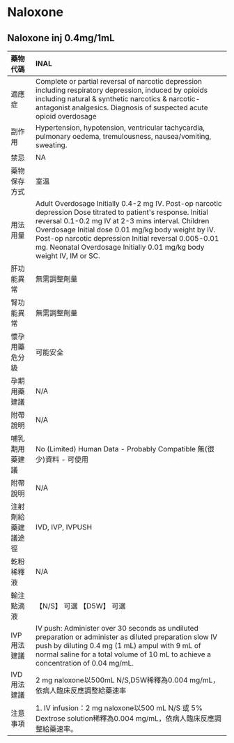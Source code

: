 # Naloxone

## Naloxone inj 0.4mg/1mL

| 藥物代碼 | INAL |
| :--- | :--- |
| 適應症 | Complete or partial reversal of narcotic depression including respiratory depression, induced by opioids including natural & synthetic narcotics & narcotic-antagonist analgesics. Diagnosis of suspected acute opioid overdosage |
| 副作用 | Hypertension, hypotension, ventricular tachycardia, pulmonary oedema, tremulousness, nausea/vomiting, sweating. |
| 禁忌 | NA |
| 藥物保存方式 | 室溫 |
| 用法用量 | Adult Overdosage Initially 0.4-2 mg IV. Post-op narcotic depression Dose titrated to patient's response. Initial reversal 0.1-0.2 mg IV at 2-3 mins interval. Children Overdosage Initial dose 0.01 mg/kg body weight by IV. Post-op narcotic depression Initial reversal 0.005-0.01 mg. Neonatal Overdosage Initially 0.01 mg/kg body weight IV, IM or SC. |
| 肝功能異常 | 無需調整劑量 |
| 腎功能異常 | 無需調整劑量 |
| 懷孕用藥危分級 | 可能安全 |
| 孕期用藥建議 | N/A |
| 附帶說明 | N/A |
| 哺乳期用藥建議 | No \(Limited\) Human Data - Probably Compatible 無\(很少\)資料 - 可使用 |
| 附帶說明 | N/A |
| 注射劑給藥建議途徑 | IVD, IVP, IVPUSH |
| 乾粉稀釋液 | N/A |
| 輸注點滴液 | 【N/S】 可選  【D5W】 可選 |
| IVP 用法建議 | IV push: Administer over 30 seconds as undiluted preparation or administer as diluted preparation slow IV push by diluting 0.4 mg \(1 mL\) ampul with 9 mL of normal saline for a total volume of 10 mL to achieve a concentration of 0.04 mg/mL. |
| IVD 用法建議 | 2 mg naloxone以500mL N/S,D5W稀釋為0.004 mg/mL，依病人臨床反應調整給藥速率 |
| 注意事項 | 1. IV infusion：2 mg naloxone以500 mL N/S 或 5% Dextrose solution稀釋為0.004 mg/mL，依病人臨床反應調整給藥速率。 |

